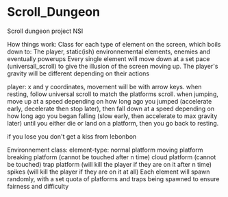 # Scroll_Dungeon
Scroll dungeon project NSI

How things work:
Class for each type of element on the screen, which boils down to:
The player, static(ish) environnemental elements, enemies and eventually powerups
Every single element will move down at a set pace (universall_scroll) to give the illusion of the screen moving up. The player's gravity will be different depending on their actions

player: x and y coordinates, movement will be with arrow keys. when resting, follow universal scroll to match the platforms scroll. 
when jumping, move up at a speed depending on how long ago you jumped (accelerate early, decelerate then stop later), 
then fall down at a speed depending on how long ago you began falling (slow early, then accelerate to max gravity later) until you either die or land on a platform, then you go back to resting.

if you lose you don't get a kiss from lebonbon



Environnement class: 
element-type: normal platform
moving platform 
breaking platform (cannot be touched after n time)
cloud platform (cannot be touched)
trap platform (will kill the player if they are on it after n time)
spikes (will kill the player if they are on it at all)
Each element will spawn randomly, with a set quota of platforms and traps being spawned to ensure fairness and difficulty
